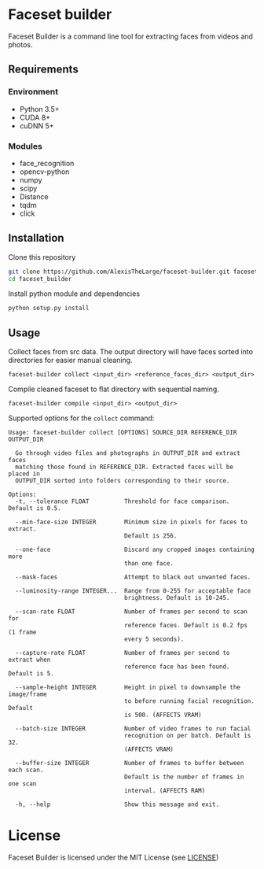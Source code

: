 # Faceset builder

Faceset Builder is a command line tool for extracting faces from videos and photos.

## Requirements

### Environment
 - Python 3.5+
 - CUDA 8+
 - cuDNN 5+

### Modules
 - face_recognition
 - opencv-python
 - numpy
 - scipy
 - Distance
 - tqdm
 - click


## Installation

Clone this repository

```sh
git clone https://github.com/AlexisTheLarge/faceset-builder.git faceset-builder
cd faceset_builder
```

Install python module and dependencies

```sh
python setup.py install
```

## Usage

Collect faces from src data. The output directory will have faces sorted into directories for easier manual cleaning.

    faceset-builder collect <input_dir> <reference_faces_dir> <output_dir>

Compile cleaned faceset to flat directory with sequential naming.

    faceset-builder compile <input_dir> <output_dir>

Supported options for the ```collect``` command:

    Usage: faceset-builder collect [OPTIONS] SOURCE_DIR REFERENCE_DIR OUTPUT_DIR

      Go through video files and photographs in OUTPUT_DIR and extract faces
      matching those found in REFERENCE_DIR. Extracted faces will be placed in
      OUTPUT_DIR sorted into folders corresponding to their source.
    
    Options:
      -t, --tolerance FLOAT          Threshold for face comparison. Default is 0.5.
 
      --min-face-size INTEGER        Minimum size in pixels for faces to extract.
                                     Default is 256.

      --one-face                     Discard any cropped images containing more
                                     than one face.

      --mask-faces                   Attempt to black out unwanted faces.

      --luminosity-range INTEGER...  Range from 0-255 for acceptable face
                                     brightness. Default is 10-245.

      --scan-rate FLOAT              Number of frames per second to scan for
                                     reference faces. Default is 0.2 fps (1 frame
                                     every 5 seconds).

      --capture-rate FLOAT           Number of frames per second to extract when
                                     reference face has been found. Default is 5.
 
      --sample-height INTEGER        Height in pixel to downsample the image/frame
                                     to before running facial recognition. Default
                                     is 500. (AFFECTS VRAM)
 
      --batch-size INTEGER           Number of video frames to run facial
                                     recognition on per batch. Default is 32.
                                     (AFFECTS VRAM)
 
      --buffer-size INTEGER          Number of frames to buffer between each scan.
                                     Default is the number of frames in one scan
                                     interval. (AFFECTS RAM)

      -h, --help                     Show this message and exit.


# License

Faceset Builder is licensed under the MIT License (see [LICENSE](LICENSE))


